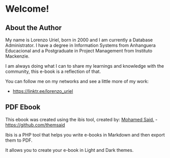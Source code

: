 # Welcome!
## About the Author
My name is Lorenzo Uriel, born in 2000 and I am currently a Database Administrator. I have a degree in Information Systems from Anhanguera Educacional and a Postgraduate in Project Management from Instituto Mackenzie.

I am always doing what I can to share my learnings and knowledge with the community, this e-book is a reflection of that.

You can follow me on my networks and see a little more of my work:
- https://linktr.ee/lorenzo_uriel

## PDF Ebook
This ebook was created using the ibis tool, created by: [Mohamed Said.](https://github.com/themsaid) - https://github.com/themsaid

Ibis is a PHP tool that helps you write e-books in Markdown and then export them to PDF.

It allows you to create your e-book in Light and Dark themes.